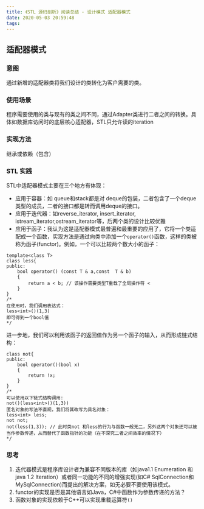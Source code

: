 ```yaml
---
title: 《STL 源码剖析》阅读总结 - 设计模式 适配器模式
date: 2020-05-03 20:59:48
tags:
---
```


## 适配器模式

### 意图
通过新增的适配器类将我们设计的类转化为客户需要的类。
### 使用场景
程序需要使用的类与现有的类之间不同，通过Adapter类进行二者之间的转换。具体如数据库访问时的底层核心适配器，STL只允许读的iteration
### 实现方法
继承或依赖（包含）
### STL 实践
STL中适配器模式主要在三个地方有体现：
- 应用于容器：如 queue和stack都是对 deque的包装，二者包含了一个deque类型的成员，二者的接口都是转而调用deque的接口。
- 应用于迭代器：如reverse_iterator, insert_iterator, istream_iterator,ostream_iterator等，后两个类的设计比较优雅
- 应用于函子：我认为这是适配器模式最普遍和最重要的应用了，它将一个类适配成一个函数，实现方法是通过向类中添加一个`operator()`函数，这样的类被称为函子(functor)。例如，一个可以比较两个数大小的函子：
```
template<class T>
class less{
public:
    bool operator() (const T & a,const  T & b)
    {
        return a < b; // 该操作需要类型T重载了全局操作符 <
    }
}
/*
在使用时，我们调用表达式：
less<int>()(1,3)
即可得到一个bool值
*/
```
进一步地，我们可以利用该函子的返回值作为另一个函子的输入，从而形成链式结构：
```
class not{
public:
    bool operator()(bool x)
    {
        return !x;
    }
}
/*
可以使用以下链式结构调用:
not()(less<int>()(1,3))
匿名对象的写法不直观，我们将其改写为具名对象：
less<int> less;
not not;
not(less(1,3)); // 此时类not 和less的行为与函数一般无二，另外这两个对象还可以被当作参数传递，从而替代了函数指针的功能（在不深究二者之间效率的情况下）
*/
```

### 思考
1. 迭代器模式是程序库设计者为兼容不同版本的库（如java1.1 Enumeration 和java 1.2 Iteration）或者同一功能的不同的增强实现(如C# SqlConnection和MySqlConnection)而提出的解决方案，如无必要不要使用该模式。
2. functor的实现是否是其他语言如Java，C#中函数作为参数传递的方法？
3. 函数对象的实现依赖于C++可以实现重载运算符`()`

